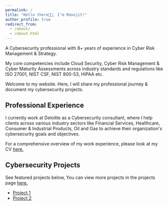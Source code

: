 ```yaml
---
permalink: /
title: "Hello there👋🏼, I’m Manojit!"
author_profile: true
redirect_from: 
  - /about/
  - /about.html
---
```


A Cybersecurity professional with 8+ years of experience in Cyber Risk Management & Strategy.

My core competencies include Cloud Security, Cyber Risk Management & Cyber Maturity Assessments across industry standards and regulations like ISO 27001, NIST CSF, NIST 800-53, HIPAA etc.

Welcome to my website. Here, I will share my professional journey & document my cybersecurity projects.

## Professional Experience

I currently work at Deloitte as a Cybersecurity consultant, where I help clients across various industry sectors like Financial Services, Healthcare, Consumer & Industrial Products, Oil and Gas to achieve their organization's cybersecurity goals and objectives. 

For a comprehensive overview of my work experience, please look at my CV [here.](https://manojitnath.github.io/files/CV.pdf)

## Cybersecurity Projects

See featured projects below, You can view more projects in the projects page [here.](https://manojitnath.github.io/portfolio/)

- [Project 1](https://manojitnath.github.io/portfolio/portfolio-1/)
- [Project 2](https://manojitnath.github.io/portfolio/portfolio-2/)
